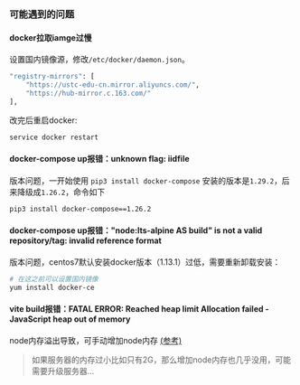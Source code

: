 ### 可能遇到的问题

#### docker拉取iamge过慢
设置国内镜像源，修改`/etc/docker/daemon.json`。
```sh
"registry-mirrors": [
    "https://ustc-edu-cn.mirror.aliyuncs.com/",
    "https://hub-mirror.c.163.com/"
],
```
改完后重启docker:
```sh
service docker restart
```

#### docker-compose up报错：unknown flag: iidfile
版本问题，一开始使用 `pip3 install docker-compose` 安装的版本是`1.29.2`，后来降级成`1.26.2`，命令如下
```sh
pip3 install docker-compose==1.26.2
```

#### docker-compose up报错："node:lts-alpine AS build" is not a valid repository/tag: invalid reference format
版本问题，centos7默认安装docker版本（1.13.1）过低，需要重新卸载安装：
```sh
# 在这之前可以设置国内镜像
yum install docker-ce
```

#### vite build报错：FATAL ERROR: Reached heap limit Allocation failed - JavaScript heap out of memory

node内存溢出导致，可手动增加node内存 [(参考)](https://rollupjs.org/guide/en/#error-javascript-heap-out-of-memory)

> 如果服务器的内存过小比如只有2G，那么增加node内存也几乎没用，可能需要升级服务器...